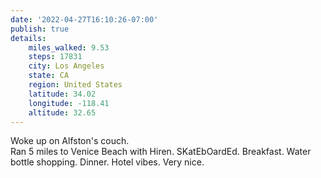 ```yaml
---
date: '2022-04-27T16:10:26-07:00'
publish: true
details:
    miles_walked: 9.53
    steps: 17831
    city: Los Angeles
    state: CA
    region: United States
    latitude: 34.02
    longitude: -118.41
    altitude: 32.65
---
```

Woke up on Alfston's couch.  
Ran 5 miles to Venice Beach with Hiren. 
SKatEbOardEd. 
Breakfast.
Water bottle shopping. 
Dinner.
Hotel vibes. 
Very nice. 